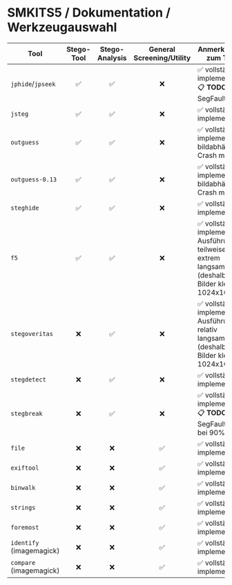 # SMKITS5 / Dokumentation / Werkzeugauswahl
| Tool | Stego-Tool | Stego-Analysis | General Screening/Utility | Anmerkungen zum Tool |
| --- | :---: | :---: | :---: | --- |
| `jphide`/`jpseek` | ✅ | ✅ | ❌ | ✅ vollständig implementiert, 📋 **TODO**: SegFault Error |
| `jsteg` | ✅ | ✅ | ❌ | ✅ vollständig implementiert |
| `outguess` | ✅ | ✅ | ❌ | ✅ vollständig implementiert, bildabhängiger Crash möglich |
| `outguess-0.13` | ✅ | ✅ | ❌ | ✅ vollständig implementiert, bildabhängiger Crash möglich |
| `steghide` | ✅ | ✅ | ❌ | ✅ vollständig implementiert |
| `f5` | ✅ | ✅ | ❌ | ✅ vollständig implementiert, Ausführung teilweise extrem langsam (deshalb nur Bilder kleiner 1024x1024) |
| `stegoveritas` | ❌ | ✅ | ❌ | ✅ vollständig implementiert, Ausführung relativ langsam (deshalb nur Bilder kleiner 1024x1024) |
| `stegdetect` | ❌ | ✅ | ❌ | ✅ vollständig implementiert |
| `stegbreak` | ❌ | ✅ | ❌ | ✅ vollständig implementiert, 📋 **TODO**: SegFault Error bei 90% |
| `file` | ❌ | ❌ | ✅ | ✅ vollständig implementiert |
| `exiftool` | ❌ | ❌ | ✅ | ✅ vollständig implementiert |
| `binwalk` | ❌ | ❌ | ✅ | ✅ vollständig implementiert |
| `strings` | ❌ | ❌ | ✅ | ✅ vollständig implementiert |
| `foremost` | ❌ | ❌ | ✅ | ✅ vollständig implementiert |
| `identify` (imagemagick) | ❌ | ❌ | ✅ | ✅ vollständig implementiert |
| `compare` (imagemagick) | ❌ | ❌ | ✅ | ✅ vollständig implementiert |
